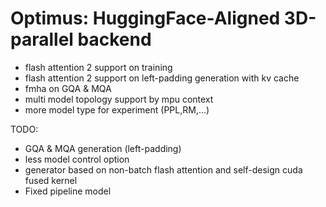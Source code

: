 # Optimus: HuggingFace-Aligned 3D-parallel backend

- flash attention 2 support on training
- flash attention 2 support on left-padding generation with kv cache
- fmha on GQA & MQA
- multi model topology support by mpu context
- more model type for experiment (PPL,RM,...)

TODO:
- GQA & MQA generation (left-padding)
- less model control option
- generator based on non-batch flash attention and self-design cuda fused kernel
- Fixed pipeline model
